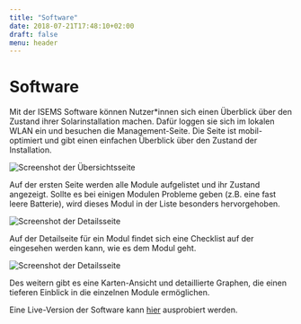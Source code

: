 ```yaml
---
title: "Software"
date: 2018-07-21T17:48:10+02:00
draft: false
menu: header
---
```


# Software
Mit der ISEMS Software können Nutzer\*innen sich einen Überblick über den Zustand ihrer
Solarinstallation machen. Dafür loggen sie sich im lokalen WLAN ein und besuchen die
Management-Seite. Die Seite ist mobil-optimiert und gibt einen einfachen Überblick
über den Zustand der Installation.

![Screenshot der Übersichtsseite](/images/overview.png)

Auf der ersten Seite werden alle Module aufgelistet und ihr Zustand angezeigt. Sollte
es bei einigen Modulen Probleme geben (z.B. eine fast leere Batterie), wird dieses
Modul in der Liste besonders hervorgehoben.

![Screenshot der Detailsseite](/images/details.png)

Auf der Detailseite für ein Modul findet sich eine Checklist auf der eingesehen werden kann,
wie es dem Modul geht.

![Screenshot der Detailsseite](/images/charts.png)

Des weitern gibt es eine Karten-Ansicht und detaillierte Graphen, die einen tieferen
Einblick in die einzelnen Module ermöglichen.


Eine Live-Version der Software kann [hier](https://app.isems.de) ausprobiert werden.
